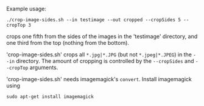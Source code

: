 
Example usage:
```
./crop-image-sides.sh --in testimage --out cropped --cropSides 5 --cropTop 3
```
crops one fifth from the sides of the images in the 'testimage' directory, and one third from the top (nothing from the bottom).


'crop-image-sides.sh' crops all ``*.jpg|*.JPG`` (but not ``*.jpeg|*.JPEG``) in the ``--in`` directory. The amount of cropping is controlled by the ``--cropSides`` and ``--cropTop`` arguments. 

'crop-image-sides.sh' needs imagemagick's ``convert``. Install imagemagick using

```
sudo apt-get install imagemagick
```


